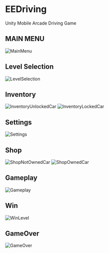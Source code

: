 # EEDriving
 Unity Mobile Arcade Driving Game
 
 ## **MAIN MENU**
![MainMenu](/Images/GameOver.png "MainMenu")
 ## **Level Selection**
![LevelSelection](/Images/LevelSelection.png "LevelSelection")
 ## **Inventory**
![InventoryUnlockedCar](/Images/Inventory(UnlockedCar).png "UnlockedCar") ![InventoryLockedCar](/Images/Inventory(LockedCar).png "LockedCar")
 ## **Settings**
![Settings](/Images/Settings.png "Settings")
 ## **Shop**
![ShopNotOwnedCar](/Images/Shop(LockedCar).png "Shop")  ![ShopOwnedCar](/Images/Shop(UnlockedCar).png "Shop")
 ## **Gameplay**
![Gameplay](/Images/Gameplay.png "Gameplay")
 ## **Win**
![WinLevel](/Images/WinLevel.png "WinLevel")
 ## **GameOver**
![GameOver](/Images/GameOver.png "GameOver")

